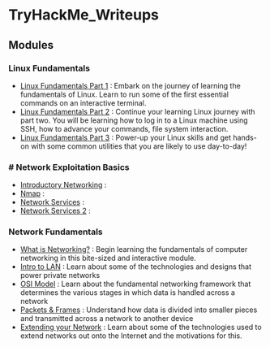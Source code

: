 # TryHackMe_Writeups


## Modules

### Linux Fundamentals

- [Linux Fundamentals Part 1](https://github.com/0xashiii/TryHackMe_Writeups/blob/main/Linux%20Part%201/Linux%20Fundamentals%20Part%201.md) : Embark on the journey of learning the fundamentals of Linux. Learn to run some of the first essential commands on an interactive terminal.
- [Linux Fundamentals Part 2](https://github.com/0xashiii/TryHackMe_Writeups/blob/main/Linux%20Part%202/Linux%20Fundamentals%20Part%202.md) : Continue your learning Linux journey with part two. You will be learning how to log in to a Linux machine using SSH, how to advance your commands, file system interaction.
- [Linux Fundamentals Part 3](https://github.com/0xashiii/TryHackMe_Writeups/blob/main/Linux%20Part%203/Linux%20Fundamentals%20Part%203.md) : Power-up your Linux skills and get hands-on with some common utilities that you are likely to use day-to-day!


### # Network Exploitation Basics

- [Introductory Networking]() : 
- [Nmap]() : 
- [Network Services]() : 
- [Network Services 2]() : 


### Network Fundamentals


- [What is Networking?](https://github.com/0xashiii/TryHackMe_Writeups/blob/main/what%20is%20networking%3F/What%20is%20Networking%3F.md) : Begin learning the fundamentals of computer networking in this bite-sized and interactive module.
- [Intro to LAN](https://github.com/0xashiii/TryHackMe_Writeups/blob/main/Intro%20to%20LAN/Intro%20to%20LAN.md) : Learn about some of the technologies and designs that power private networks
- [OSI Model](https://github.com/0xashiii/TryHackMe_Writeups/blob/main/OSI%20Model/OSI%20Model.md) : Learn about the fundamental networking framework that determines the various stages in which data is handled across a network
- [Packets & Frames](https://github.com/0xashiii/TryHackMe_Writeups/blob/main/Packets%20%26%20Frames/Packets%20%26%20Frames.md) : Understand how data is divided into smaller pieces and transmitted across a network to another device
- [Extending your Network](https://github.com/0xashiii/TryHackMe_Writeups/blob/main/Extending%20your%20network/Extending%20Your%20Network.md) : Learn about some of the technologies used to extend networks out onto the Internet and the motivations for this.


